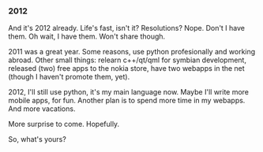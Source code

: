 ### 2012

And it's 2012 already. Life's fast, isn't it? Resolutions? Nope. Don't I have them. Oh wait, I have them. Won't share though.

2011 was a great year. Some reasons, use python profesionally and working abroad. Other small things: relearn c++/qt/qml for symbian development, released (two) free apps to the nokia store, have two webapps in the net (though I haven't promote them, yet).

2012, I'll still use python, it's my main language now. Maybe I'll write more mobile apps, for fun. Another plan is to spend more time in my webapps. And more vacations.

More surprise to come. Hopefully.

So, what's yours?

<!-- METADATA: {"time": "2012-01-01 23:00:00", "title": "2012"} -->
